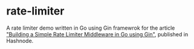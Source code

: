# rate-limiter
 A rate limiter demo written in Go using Gin framewrok for the article ["Building a Simple Rate Limiter Middleware in Go using Gin"](https://carlosmv.hashnode.dev/building-a-simple-rate-limiter-middleware-in-go-using-gin), published in Hashnode.
